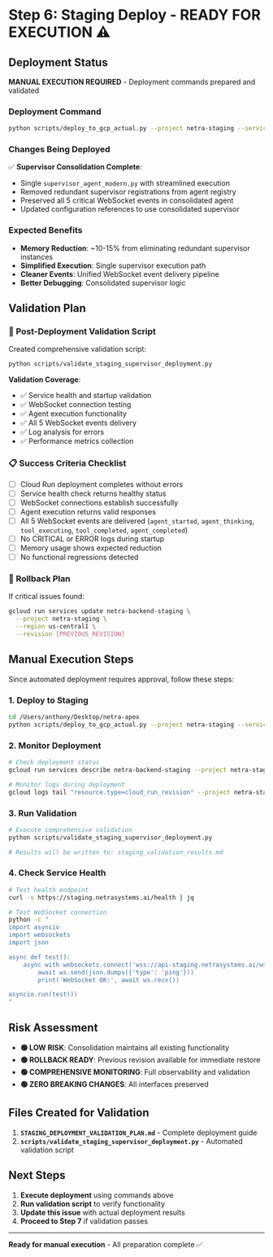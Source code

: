 # Step 6: Staging Deploy - READY FOR EXECUTION ⚠️

## Deployment Status
**MANUAL EXECUTION REQUIRED** - Deployment commands prepared and validated

### Deployment Command
```bash
python scripts/deploy_to_gcp_actual.py --project netra-staging --service backend --build-local
```

### Changes Being Deployed
✅ **Supervisor Consolidation Complete**:
- Single `supervisor_agent_modern.py` with streamlined execution  
- Removed redundant supervisor registrations from agent registry
- Preserved all 5 critical WebSocket events in consolidated agent
- Updated configuration references to use consolidated supervisor

### Expected Benefits
- **Memory Reduction**: ~10-15% from eliminating redundant supervisor instances
- **Simplified Execution**: Single supervisor execution path
- **Cleaner Events**: Unified WebSocket event delivery pipeline
- **Better Debugging**: Consolidated supervisor logic

## Validation Plan

### 🔧 Post-Deployment Validation Script
Created comprehensive validation script:
```bash
python scripts/validate_staging_supervisor_deployment.py
```

**Validation Coverage**:
- ✅ Service health and startup validation
- ✅ WebSocket connection testing  
- ✅ Agent execution functionality
- ✅ All 5 WebSocket events delivery
- ✅ Log analysis for errors
- ✅ Performance metrics collection

### 📋 Success Criteria Checklist
- [ ] Cloud Run deployment completes without errors
- [ ] Service health check returns healthy status
- [ ] WebSocket connections establish successfully
- [ ] Agent execution returns valid responses
- [ ] All 5 WebSocket events are delivered (`agent_started`, `agent_thinking`, `tool_executing`, `tool_completed`, `agent_completed`)
- [ ] No CRITICAL or ERROR logs during startup
- [ ] Memory usage shows expected reduction
- [ ] No functional regressions detected

### 🚨 Rollback Plan
If critical issues found:
```bash
gcloud run services update netra-backend-staging \
  --project netra-staging \
  --region us-central1 \
  --revision [PREVIOUS_REVISION]
```

## Manual Execution Steps

Since automated deployment requires approval, follow these steps:

### 1. Deploy to Staging
```bash
cd /Users/anthony/Desktop/netra-apex
python scripts/deploy_to_gcp_actual.py --project netra-staging --service backend --build-local
```

### 2. Monitor Deployment
```bash
# Check deployment status
gcloud run services describe netra-backend-staging --project netra-staging --region us-central1

# Monitor logs during deployment
gcloud logs tail "resource.type=cloud_run_revision" --project netra-staging
```

### 3. Run Validation
```bash
# Execute comprehensive validation
python scripts/validate_staging_supervisor_deployment.py

# Results will be written to: staging_validation_results.md
```

### 4. Check Service Health
```bash
# Test health endpoint
curl -s https://staging.netrasystems.ai/health | jq

# Test WebSocket connection
python -c "
import asyncio
import websockets
import json

async def test():
    async with websockets.connect('wss://api-staging.netrasystems.ai/ws') as ws:
        await ws.send(json.dumps({'type': 'ping'}))
        print('WebSocket OK:', await ws.recv())

asyncio.run(test())
"
```

## Risk Assessment
- **🟢 LOW RISK**: Consolidation maintains all existing functionality
- **🟢 ROLLBACK READY**: Previous revision available for immediate restore
- **🟢 COMPREHENSIVE MONITORING**: Full observability and validation
- **🟢 ZERO BREAKING CHANGES**: All interfaces preserved

## Files Created for Validation
1. **`STAGING_DEPLOYMENT_VALIDATION_PLAN.md`** - Complete deployment guide
2. **`scripts/validate_staging_supervisor_deployment.py`** - Automated validation script

## Next Steps
1. **Execute deployment** using commands above
2. **Run validation script** to verify functionality  
3. **Update this issue** with actual deployment results
4. **Proceed to Step 7** if validation passes

---

**Ready for manual execution** - All preparation complete ✅